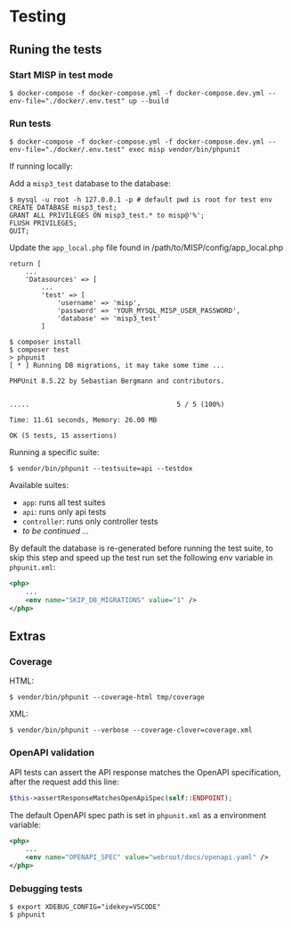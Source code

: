# Testing
## Runing the tests
### Start MISP in test mode
```
$ docker-compose -f docker-compose.yml -f docker-compose.dev.yml --env-file="./docker/.env.test" up --build
```

### Run tests
```
$ docker-compose -f docker-compose.yml -f docker-compose.dev.yml --env-file="./docker/.env.test" exec misp vendor/bin/phpunit
```


If running locally:

Add a `misp3_test` database to the database:
```mysql
$ mysql -u root -h 127.0.0.1 -p # default pwd is root for test env
CREATE DATABASE misp3_test;
GRANT ALL PRIVILEGES ON misp3_test.* to misp@'%';
FLUSH PRIVILEGES;
QUIT;
```

Update the `app_local.php` file found in /path/to/MISP/config/app_local.php

```
return [
    ...
    'Datasources' => [
        ...
        'test' => [
            'username' => 'misp',
            'password' => 'YOUR_MYSQL_MISP_USER_PASSWORD',
            'database' => 'misp3_test'
        ]
```

```
$ composer install
$ composer test
> phpunit
[ * ] Running DB migrations, it may take some time ...

PHPUnit 8.5.22 by Sebastian Bergmann and contributors.


.....                                     5 / 5 (100%)

Time: 11.61 seconds, Memory: 26.00 MB

OK (5 tests, 15 assertions)
```

Running a specific suite:
```
$ vendor/bin/phpunit --testsuite=api --testdox
```
Available suites:
* `app`: runs all test suites
* `api`: runs only api tests
* `controller`: runs only controller tests
* _to be continued ..._

By default the database is re-generated before running the test suite, to skip this step and speed up the test run set the following env variable in `phpunit.xml`:
```xml
<php>
    ...
    <env name="SKIP_DB_MIGRATIONS" value="1" />
</php>
```
## Extras
### Coverage
HTML:
```
$ vendor/bin/phpunit --coverage-html tmp/coverage
```

XML:
```
$ vendor/bin/phpunit --verbose --coverage-clover=coverage.xml
```

### OpenAPI validation
API tests can assert the API response matches the OpenAPI specification, after the request add this line:      

```php
$this->assertResponseMatchesOpenApiSpec(self::ENDPOINT);
``` 

The default OpenAPI spec path is set in `phpunit.xml` as a environment variable:
```xml
<php>
    ...
    <env name="OPENAPI_SPEC" value="webroot/docs/openapi.yaml" />
</php>
```

### Debugging tests
```
$ export XDEBUG_CONFIG="idekey=VSCODE"
$ phpunit
```
